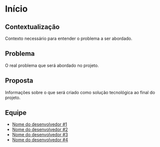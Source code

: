 # Início


## Contextualização

Contexto necessário para entender o problema a ser abordado.

## Problema

O real problema que será abordado no projeto.

## Proposta

Informações sobre o que será criado como solução tecnológica ao final do projeto.

## Equipe

 - [Nome do desenvolvedor #1](url-do-github-do-desenvolvedor-#1)
 - [Nome do desenvolvedor #2](url-do-github-do-desenvolvedor-#2)
 - [Nome do desenvolvedor #3](url-do-github-do-desenvolvedor-#3)
 - [Nome do desenvolvedor #4](url-do-github-do-desenvolvedor-#4)
